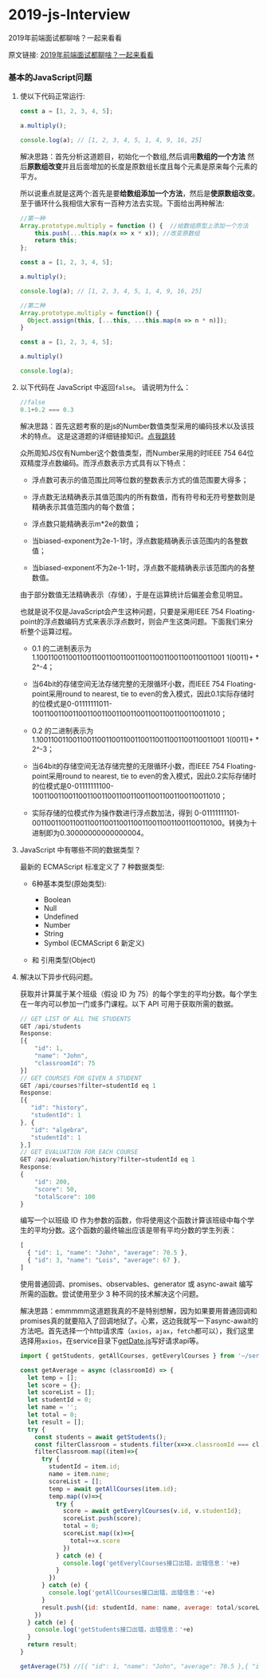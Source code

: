 # 2019-js-Interview

2019年前端面试都聊啥？一起来看看

原文链接: [2019年前端面试都聊啥？一起来看看](https://juejin.im/post/5bf5610be51d452a1353b08d)

### 基本的JavaScript问题

1. 使以下代码正常运行:
    ```javascript
    const a = [1, 2, 3, 4, 5];

    a.multiply();

    console.log(a); // [1, 2, 3, 4, 5, 1, 4, 9, 16, 25]
    ```

    解决思路：首先分析这道题目，初始化一个数组,然后调用**数组的一个方法** 然后**原数组改变**并且后面增加的长度是原数组长度且每个元素是原来每个元素的平方。

    所以说重点就是这两个:首先是要**给数组添加一个方法**，然后是**使原数组改变**。至于循环什么我相信大家有一百种方法去实现。下面给出两种解法:

    ```javascript
    //第一种
    Array.prototype.multiply = function () {  //给数组原型上添加一个方法
        this.push(...this.map(x => x * x)); //改变原数组
        return this;
    };

    const a = [1, 2, 3, 4, 5];

    a.multiply();

    console.log(a); // [1, 2, 3, 4, 5, 1, 4, 9, 16, 25]

    //第二种
    Array.prototype.multiply = function() {
      Object.assign(this, [...this, ...this.map(n => n * n)]);
    }

    const a = [1, 2, 3, 4, 5];

    a.multiply()

    console.log(a);
    ```

2. 以下代码在 JavaScript 中返回`false`。 请说明为什么：

    ```javascript
    //false
    0.1+0.2 === 0.3
    ```
    
    解决思路：首先这题考察的是js的Number数值类型采用的编码技术以及该技术的特点。
    这是这道题的详细链接知识。[点我跳转](https://www.cnblogs.com/fsjohnhuang/p/5115672.html)

    众所周知JS仅有Number这个数值类型，而Number采用的时IEEE 754 64位双精度浮点数编码。而浮点数表示方式具有以下特点：

      * 浮点数可表示的值范围比同等位数的整数表示方式的值范围要大得多；

      * 浮点数无法精确表示其值范围内的所有数值，而有符号和无符号整数则是精确表示其值范围内的每个数值；

      * 浮点数只能精确表示m*2e的数值；

      * 当biased-exponent为2e-1-1时，浮点数能精确表示该范围内的各整数值；

      * 当biased-exponent不为2e-1-1时，浮点数不能精确表示该范围内的各整数值。

    由于部分数值无法精确表示（存储），于是在运算统计后偏差会愈见明显。

    也就是说不仅是JavaScript会产生这种问题，只要是采用IEEE 754 Floating-point的浮点数编码方式来表示浮点数时，则会产生这类问题。下面我们来分析整个运算过程。

      * 0.1 的二进制表示为 1.1001100110011001100110011001100110011001100110011001 1(0011)+ * 2^-4；

      * 当64bit的存储空间无法存储完整的无限循环小数，而IEEE 754 Floating-point采用round to nearest, tie to even的舍入模式，因此0.1实际存储时的位模式是0-01111111011-1001100110011001100110011001100110011001100110011010；

      * 0.2 的二进制表示为 1.1001100110011001100110011001100110011001100110011001 1(0011)+ * 2^-3；

      * 当64bit的存储空间无法存储完整的无限循环小数，而IEEE 754 Floating-point采用round to nearest, tie to even的舍入模式，因此0.2实际存储时的位模式是0-01111111100-1001100110011001100110011001100110011001100110011010；

      * 实际存储的位模式作为操作数进行浮点数加法，得到 0-01111111101-0011001100110011001100110011001100110011001100110100。转换为十进制即为0.30000000000000004。


3. JavaScript 中有哪些不同的数据类型？

    最新的 ECMAScript 标准定义了 7 种数据类型:
    
      * 6种基本类型(原始类型):
           - Boolean
           - Null
           - Undefined
           - Number
           - String
           - Symbol (ECMAScript 6 新定义)
           
      * 和 引用类型(Object)    
      

4. 解决以下异步代码问题。

    获取并计算属于某个班级（假设 ID 为 75）的每个学生的平均分数。每个学生在一年内可以参加一门或多门课程。以下 API 可用于获取所需的数据。
    
    ```javascript
    // GET LIST OF ALL THE STUDENTS
    GET /api/students
    Response:
    [{
        "id": 1,
        "name": "John",
        "classroomId": 75
    }]
    // GET COURSES FOR GIVEN A STUDENT
    GET /api/courses?filter=studentId eq 1
    Response:
    [{
       "id": "history",
       "studentId": 1
    }, {
       "id": "algebra",
       "studentId": 1
    },]
    // GET EVALUATION FOR EACH COURSE
    GET /api/evaluation/history?filter=studentId eq 1
    Response:
    {
        "id": 200,
        "score": 50,
        "totalScore": 100
    }
    ```
    
    编写一个以班级 ID 作为参数的函数，你将使用这个函数计算该班级中每个学生的平均分数。这个函数的最终输出应该是带有平均分数的学生列表：
    
    ```javascript
    [
      { "id": 1, "name": "John", "average": 70.5 },
      { "id": 3, "name": "Lois", "average": 67 },
    ]
    ```
    
    使用普通回调、promises、observables、generator 或 async-await 编写所需的函数。尝试使用至少 3 种不同的技术解决这个问题。

    解决思路：emmmmm这道题我真的不是特别想解，因为如果要用普通回调和promises真的就要陷入了回调地狱了。心累，这边我就写一下async-await的方法吧。首先选择一个http请求库（`axios`，`ajax`，`fetch`都可以），我们这里选择用`axios`，在service目录下[getDate.js](https://github.com/se7en-1992/2019-js-Interview/blob/master/service/getDate.js)写好请求api等。

    ```javascript
    import { getStudents, getAllCourses, getEverylCourses } from '~/service/getData.js';

    const getAverage = async (classroomId) => {
      let temp = [];
      let score = {};
      let scoreList = [];
      let studentId = 0;
      let name = '';
      let total = 0;
      let result = [];
      try {
        const students = await getStudents();
        const filterClassroom = students.filter(x=>x.classroomId === classroomId);
        filterClassroom.map((item)=>{
          try {
            studentId = item.id;
            name = item.name;
            scoreList = [];
            temp = await getAllCourses(item.id);
            temp.map((v)=>{
              try {
                score = await getEverylCourses(v.id, v.studentId);
                scoreList.push(score);
                total = 0;
                scoreList.map((x)=>{
                  total+=x.score
                })
              } catch (e) {
                console.log('getEverylCourses接口出错，出错信息：'+e)
              }
            })
          } catch (e) {
            console.log('getAllCourses接口出错，出错信息：'+e)
          }
          result.push({id: studentId, name: name, average: total/scoreList.length})
        })
      } catch (e) {
        console.log('getStudents接口出错，出错信息：'+e)
      }
      return result;
    }

    getAverage(75) //[{ "id": 1, "name": "John", "average": 70.5 },{ "id": 3, "name": "Lois", "average": 67 }]

    ```

